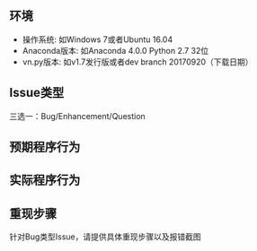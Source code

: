 ## 环境

* 操作系统: 如Windows 7或者Ubuntu 16.04
* Anaconda版本: 如Anaconda 4.0.0 Python 2.7 32位
* vn.py版本: 如v1.7发行版或者dev branch 20170920（下载日期）

## Issue类型
三选一：Bug/Enhancement/Question

## 预期程序行为


## 实际程序行为


## 重现步骤

针对Bug类型Issue，请提供具体重现步骤以及报错截图

